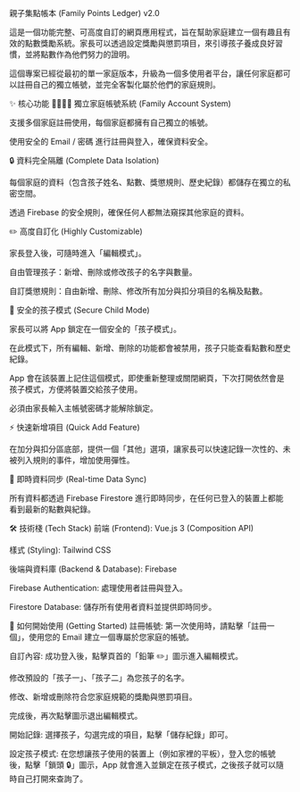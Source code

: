 親子集點帳本 (Family Points Ledger) v2.0

這是一個功能完整、可高度自訂的網頁應用程式，旨在幫助家庭建立一個有趣且有效的點數獎勵系統。家長可以透過設定獎勵與懲罰項目，來引導孩子養成良好習慣，並將點數作為他們努力的證明。

這個專案已經從最初的單一家庭版本，升級為一個多使用者平台，讓任何家庭都可以註冊自己的獨立帳號，並完全客製化屬於他們的家庭規則。

✨ 核心功能
👨‍👩‍👧‍👦 獨立家庭帳號系統 (Family Account System)

支援多個家庭註冊使用，每個家庭都擁有自己獨立的帳號。

使用安全的 Email / 密碼 進行註冊與登入，確保資料安全。

🔒 資料完全隔離 (Complete Data Isolation)

每個家庭的資料（包含孩子姓名、點數、獎懲規則、歷史紀錄）都儲存在獨立的私密空間。

透過 Firebase 的安全規則，確保任何人都無法窺探其他家庭的資料。

✏️ 高度自訂化 (Highly Customizable)

家長登入後，可隨時進入「編輯模式」。

自由管理孩子：新增、刪除或修改孩子的名字與數量。

自訂獎懲規則：自由新增、刪除、修改所有加分與扣分項目的名稱及點數。

👶 安全的孩子模式 (Secure Child Mode)

家長可以將 App 鎖定在一個安全的「孩子模式」。

在此模式下，所有編輯、新增、刪除的功能都會被禁用，孩子只能查看點數和歷史紀錄。

App 會在該裝置上記住這個模式，即使重新整理或關閉網頁，下次打開依然會是孩子模式，方便將裝置交給孩子使用。

必須由家長輸入主帳號密碼才能解除鎖定。

⚡️ 快速新增項目 (Quick Add Feature)

在加分與扣分區底部，提供一個「其他」選項，讓家長可以快速記錄一次性的、未被列入規則的事件，增加使用彈性。

🔄 即時資料同步 (Real-time Data Sync)

所有資料都透過 Firebase Firestore 進行即時同步，在任何已登入的裝置上都能看到最新的點數與紀錄。

🛠️ 技術棧 (Tech Stack)
前端 (Frontend): Vue.js 3 (Composition API)

樣式 (Styling): Tailwind CSS

後端與資料庫 (Backend & Database): Firebase

Firebase Authentication: 處理使用者註冊與登入。

Firestore Database: 儲存所有使用者資料並提供即時同步。

🚀 如何開始使用 (Getting Started)
註冊帳號: 第一次使用時，請點擊「註冊一個」，使用您的 Email 建立一個專屬於您家庭的帳號。

自訂內容: 成功登入後，點擊頁首的「鉛筆 ✏️」圖示進入編輯模式。

修改預設的「孩子一」、「孩子二」為您孩子的名字。

修改、新增或刪除符合您家庭規範的獎勵與懲罰項目。

完成後，再次點擊圖示退出編輯模式。

開始記錄: 選擇孩子，勾選完成的項目，點擊「儲存紀錄」即可。

設定孩子模式: 在您想讓孩子使用的裝置上（例如家裡的平板），登入您的帳號後，點擊「鎖頭 🔒」圖示，App 就會進入並鎖定在孩子模式，之後孩子就可以隨時自己打開來查詢了。
